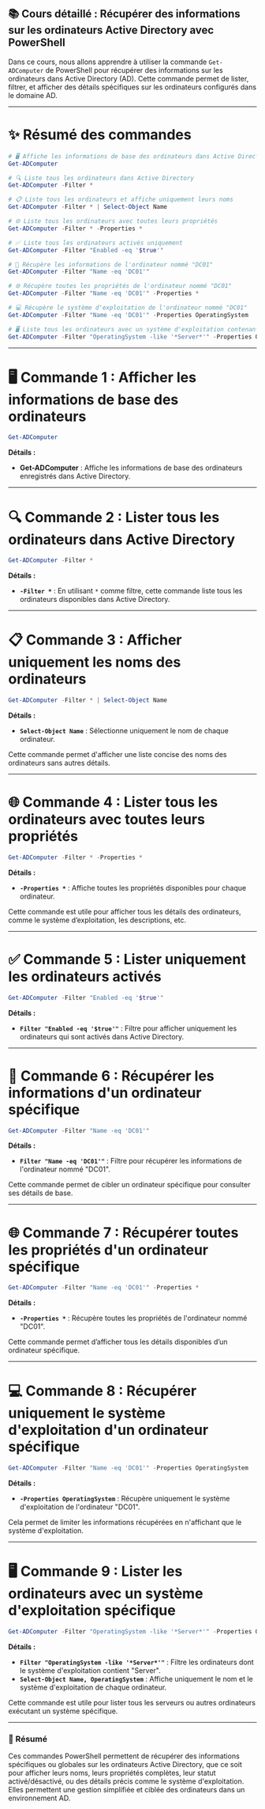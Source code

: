 ## 📚 Cours détaillé : Récupérer des informations sur les ordinateurs Active Directory avec PowerShell

Dans ce cours, nous allons apprendre à utiliser la commande `Get-ADComputer` de PowerShell pour récupérer des informations sur les ordinateurs dans Active Directory (AD). Cette commande permet de lister, filtrer, et afficher des détails spécifiques sur les ordinateurs configurés dans le domaine AD.

---

# ✨ Résumé des commandes

```powershell
# 🖥️ Affiche les informations de base des ordinateurs dans Active Directory
Get-ADComputer

# 🔍 Liste tous les ordinateurs dans Active Directory
Get-ADComputer -Filter *

# 📋 Liste tous les ordinateurs et affiche uniquement leurs noms
Get-ADComputer -Filter * | Select-Object Name

# 🌐 Liste tous les ordinateurs avec toutes leurs propriétés
Get-ADComputer -Filter * -Properties *

# ✅ Liste tous les ordinateurs activés uniquement
Get-ADComputer -Filter "Enabled -eq '$true'"

# 🎯 Récupère les informations de l'ordinateur nommé "DC01"
Get-ADComputer -Filter "Name -eq 'DC01'"

# 🌐 Récupère toutes les propriétés de l'ordinateur nommé "DC01"
Get-ADComputer -Filter "Name -eq 'DC01'" -Properties *

# 💻 Récupère le système d'exploitation de l'ordinateur nommé "DC01"
Get-ADComputer -Filter "Name -eq 'DC01'" -Properties OperatingSystem

# 🖥️ Liste tous les ordinateurs avec un système d'exploitation contenant "Server" et affiche leurs noms et OS
Get-ADComputer -Filter "OperatingSystem -like '*Server*'" -Properties OperatingSystem | Select-Object Name, OperatingSystem
```

---

# 🖥️ Commande 1 : Afficher les informations de base des ordinateurs

```powershell
Get-ADComputer
```

**Détails :**
- **Get-ADComputer** : Affiche les informations de base des ordinateurs enregistrés dans Active Directory.

---

# 🔍 Commande 2 : Lister tous les ordinateurs dans Active Directory

```powershell
Get-ADComputer -Filter *
```

**Détails :**
- **`-Filter *`** : En utilisant `*` comme filtre, cette commande liste tous les ordinateurs disponibles dans Active Directory.

---

# 📋 Commande 3 : Afficher uniquement les noms des ordinateurs

```powershell
Get-ADComputer -Filter * | Select-Object Name
```

**Détails :**
- **`Select-Object Name`** : Sélectionne uniquement le nom de chaque ordinateur.

Cette commande permet d'afficher une liste concise des noms des ordinateurs sans autres détails.

---

# 🌐 Commande 4 : Lister tous les ordinateurs avec toutes leurs propriétés

```powershell
Get-ADComputer -Filter * -Properties *
```

**Détails :**
- **`-Properties *`** : Affiche toutes les propriétés disponibles pour chaque ordinateur.

Cette commande est utile pour afficher tous les détails des ordinateurs, comme le système d’exploitation, les descriptions, etc.

---

# ✅ Commande 5 : Lister uniquement les ordinateurs activés

```powershell
Get-ADComputer -Filter "Enabled -eq '$true'"
```

**Détails :**
- **`Filter "Enabled -eq '$true'"`** : Filtre pour afficher uniquement les ordinateurs qui sont activés dans Active Directory.

---

# 🎯 Commande 6 : Récupérer les informations d'un ordinateur spécifique

```powershell
Get-ADComputer -Filter "Name -eq 'DC01'"
```

**Détails :**
- **`Filter "Name -eq 'DC01'"`** : Filtre pour récupérer les informations de l'ordinateur nommé "DC01".

Cette commande permet de cibler un ordinateur spécifique pour consulter ses détails de base.

---

# 🌐 Commande 7 : Récupérer toutes les propriétés d'un ordinateur spécifique

```powershell
Get-ADComputer -Filter "Name -eq 'DC01'" -Properties *
```

**Détails :**
- **`-Properties *`** : Récupère toutes les propriétés de l'ordinateur nommé "DC01".

Cette commande permet d’afficher tous les détails disponibles d’un ordinateur spécifique.

---

# 💻 Commande 8 : Récupérer uniquement le système d'exploitation d'un ordinateur spécifique

```powershell
Get-ADComputer -Filter "Name -eq 'DC01'" -Properties OperatingSystem
```

**Détails :**
- **`-Properties OperatingSystem`** : Récupère uniquement le système d'exploitation de l'ordinateur "DC01".

Cela permet de limiter les informations récupérées en n'affichant que le système d'exploitation.

---

# 🖥️ Commande 9 : Lister les ordinateurs avec un système d'exploitation spécifique

```powershell
Get-ADComputer -Filter "OperatingSystem -like '*Server*'" -Properties OperatingSystem | Select-Object Name, OperatingSystem
```

**Détails :**
- **`Filter "OperatingSystem -like '*Server*'"`** : Filtre les ordinateurs dont le système d'exploitation contient "Server".
- **`Select-Object Name, OperatingSystem`** : Affiche uniquement le nom et le système d'exploitation de chaque ordinateur.

Cette commande est utile pour lister tous les serveurs ou autres ordinateurs exécutant un système spécifique.

---

### 📝 Résumé

Ces commandes PowerShell permettent de récupérer des informations spécifiques ou globales sur les ordinateurs Active Directory, que ce soit pour afficher leurs noms, leurs propriétés complètes, leur statut activé/désactivé, ou des détails précis comme le système d'exploitation. Elles permettent une gestion simplifiée et ciblée des ordinateurs dans un environnement AD.

